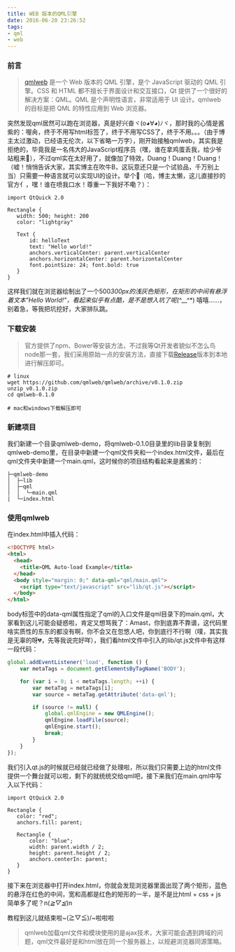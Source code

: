 ```yaml
---
title: WEB 版本的QML引擎
date: 2016-06-20 23:26:52
tags:
- qml
- web
---
```


### 前言

> [qmlweb](https://github.com/qmlweb/qmlweb) 是一个 Web 版本的 QML 引擎，是个 JavaScript 驱动的 QML 引擎。CSS 和 HTML 都不擅长于界面设计和交互接口，Qt 提供了一个很好的解决方案：QML。QML 是个声明性语言，非常适用于 UI 设计。qmlweb 的目标是把 QML 的特性应用到 Web 浏览器。

突然发现qml居然可以跑在浏览器，真是好兴奋ヾ(o◕∀◕)ﾉヾ，那时我的心情是酱紫的：喔肏，终于不用写html标签了，终于不用写CSS了，终于不用。。。（由于博主太过激动，已经语无伦次，以下省略一万字），刚开始接触qmlweb，其实我是拒绝的，毕竟我是一名伟大的JavaScript程序员（嘿，谁在拿鸡蛋丢我，给少爷站粗来💢），不过qml实在太好用了，就像加了特效，Duang！Duang！Duang！（嘘！悄悄告诉大家，其实博主在吹牛B，这玩意还只是一个试验品，千万别上当）只需要一种语言就可以实现UI的设计。举个🌰（哈，博主太懒，这儿直接抄的官方亻，嘿！谁在喷我口水！尊重一下我好不嘞？）：

```qm
import QtQuick 2.0

Rectangle {
   width: 500; height: 200
   color: "lightgray"

   Text {
       id: helloText
       text: "Hello world!"
       anchors.verticalCenter: parent.verticalCenter
       anchors.horizontalCenter: parent.horizontalCenter
       font.pointSize: 24; font.bold: true
   }
}
```

这样我们就在浏览器绘制出了一个500*300px的浅灰色矩形，在矩形的中间有悬浮着文本"Hello World!"，看起来似乎有点酷，是不是想入坑了呢(*^__^*) 嘻嘻……，别着急，等我把坑挖好，大家排队跳。

###  下载安装

> 官方提供了npm、Bower等安装方法，不过我等Qt开发者貌似不怎么鸟node那一套，我们采用原始一点的安装方法，直接下载[Release](https://github.com/qmlweb/qmlweb/releases)版本到本地进行解压即可。

```shell
# linux
wget https://github.com/qmlweb/qmlweb/archive/v0.1.0.zip
unzip v0.1.0.zip
cd qmlweb-0.1.0

# mac和windows下载解压即可
```

### 新建项目

我们新建一个目录qmlweb-demo，将qmlweb-0.1.0目录里的lib目录复制到qmlweb-demo里，在目录中新建一个qml文件夹和一个index.html文件，最后在qml文件夹中新建一个main.qml，这时候你的项目结构看起来是酱紫的：

```
├─qmlweb-demo
│  ├─lib
│  ├─qml
│  │  └─main.qml
|  └─index.html
```

### 使用qmlweb

在index.html中插入代码：

```html
<!DOCTYPE html>
<html>
  <head>
    <title>QML Auto-load Example</title>
  </head>
  <body style="margin: 0;" data-qml="qml/main.qml">
    <script type="text/javascript" src="lib/qt.js"></script>
  </body>
</html>
```

body标签中的data-qml属性指定了qml的入口文件是qml目录下的main.qml，大家看到这儿可能会疑惑啦，肯定又想骂我了：Amast，你到底靠不靠谱，这代码里啥实质性的东东的都没有啊，你不会又在忽悠人吧，你到底行不行啊（噗，其实我是无辜的呀💔，先等我说完好咩），我们看html文件中引入的lib/qt.js文件中有这样一段代码：

```javascript
global.addEventListener('load', function () {
    var metaTags = document.getElementsByTagName('BODY');

    for (var i = 0; i < metaTags.length; ++i) {
        var metaTag = metaTags[i];
        var source = metaTag.getAttribute('data-qml');

        if (source != null) {
            global.qmlEngine = new QMLEngine();
            qmlEngine.loadFile(source);
            qmlEngine.start();
            break;
        }
    }
});
```

我们引入qt.js的时候就已经就已经做了处理啦，所以我们只需要上边的html文件提供一个舞台就可以啦，剩下的就统统交给qml吧，接下来我们在main.qml中写入以下代码：

```
import QtQuick 2.0

Rectangle {
   color: "red";
   anchors.fill: parent;

   Rectangle {
       color: "blue";
       width: parent.width / 2;
       height: parent.height / 2;
       anchors.centerIn: parent;
   }
}
```

接下来在浏览器中打开index.html，你就会发现浏览器里面出现了两个矩形，蓝色的悬浮在红色的中间，宽和高都是红色的矩形的一半，是不是比html + css + js 简单多了呢？n(*≧▽≦*)n

教程到这儿就结束啦~\(≧▽≦)/~啦啦啦

> qmlweb加载qml文件和模块使用的是ajax技术，大家可能会遇到跨域的问题，qml文件最好是和html放在同一个服务器上，以规避浏览器同源策略。
